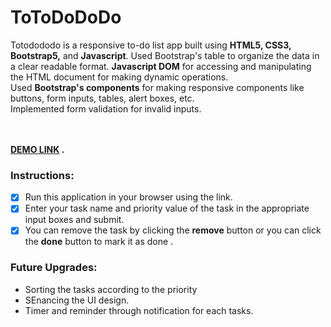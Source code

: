 <h1>ToToDoDoDo</h1>

Totodododo is a responsive to-do list app built using **HTML5, CSS3, Bootstrap5,** and **Javascript**.
Used Bootstrap's table to organize the data in a clear readable format.  **Javascript DOM** for accessing and manipulating the HTML document for making dynamic operations. <br>
Used **Bootstrap's components** for making responsive components like buttons, form inputs, tables, alert boxes, etc.<br>
Implemented form validation for invalid inputs.


<br><br>
**[DEMO LINK](https://sundarakanthan.github.io/ToToDoDoDo/) .**



<h3>Instructions:</h3>

- [x] Run this application in your browser using the link.
- [x] Enter your task name and priority value of the task in the appropriate input boxes and submit.
- [x] You can remove the task by clicking the **remove** button or you can click the **done** button to mark it as done .

<h3>Future Upgrades:</h3>

<ul>
  <li>Sorting the tasks according to the priority</li>
  <li>SEnancing the UI design.</li>
  <li>Timer and reminder through notification for each tasks.</li>
</ul>





